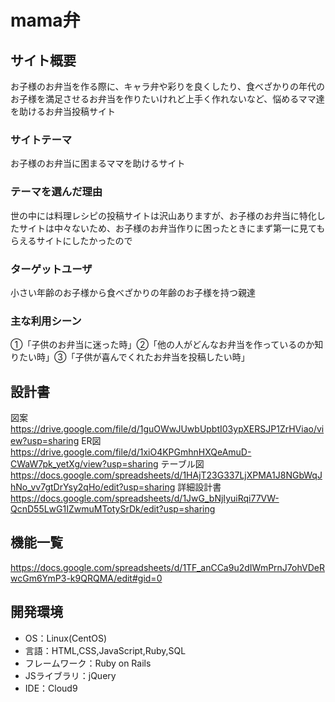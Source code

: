 # mama弁

## サイト概要
お子様のお弁当を作る際に、キャラ弁や彩りを良くしたり、食べざかりの年代のお子様を満足させるお弁当を作りたいけれど上手く作れないなど、悩めるママ達を助けるお弁当投稿サイト

### サイトテーマ
お子様のお弁当に困まるママを助けるサイト

### テーマを選んだ理由
世の中には料理レシピの投稿サイトは沢山ありますが、お子様のお弁当に特化したサイトは中々ないため、お子様のお弁当作りに困ったときにまず第一に見てもらえるサイトにしたかったので

### ターゲットユーザ
小さい年齢のお子様から食べざかりの年齢のお子様を持つ親達

### 主な利用シーン
①「子供のお弁当に迷った時」②「他の人がどんなお弁当を作っているのか知りたい時」③「子供が喜んでくれたお弁当を投稿したい時」

## 設計書
図案 https://drive.google.com/file/d/1guOWwJUwbUpbtI03ypXERSJP1ZrHViao/view?usp=sharing
ER図　https://drive.google.com/file/d/1xiO4KPGmhnHXQeAmuD-CWaW7pk_yetXg/view?usp=sharing
テーブル図 https://docs.google.com/spreadsheets/d/1HAjT23G337LjXPMA1J8NGbWqJhNo_vv7gtDrYsy2qHo/edit?usp=sharing
詳細設計書 https://docs.google.com/spreadsheets/d/1JwG_bNjIyuiRqi77VW-QcnD55LwG1IZwmuMTotySrDk/edit?usp=sharing

## 機能一覧
https://docs.google.com/spreadsheets/d/1TF_anCCa9u2dIWmPrnJ7ohVDeRwcGm6YmP3-k9QRQMA/edit#gid=0

## 開発環境
- OS：Linux(CentOS)
- 言語：HTML,CSS,JavaScript,Ruby,SQL
- フレームワーク：Ruby on Rails
- JSライブラリ：jQuery
- IDE：Cloud9

